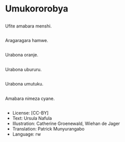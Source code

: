 # Umukororobya

##
Ufite amabara menshi.

##
Aragaragara hamwe.

##
Urabona oranje.

##
Urabona ubururu.

##
Urabona umutuku.

##
Amabara nimeza cyane.

##
* License: [CC-BY]
* Text: Ursula Nafula
* Illustration: Catherine Groenewald, Wiehan de Jager
* Translation: Patrick Munyurangabo
* Language: rw
